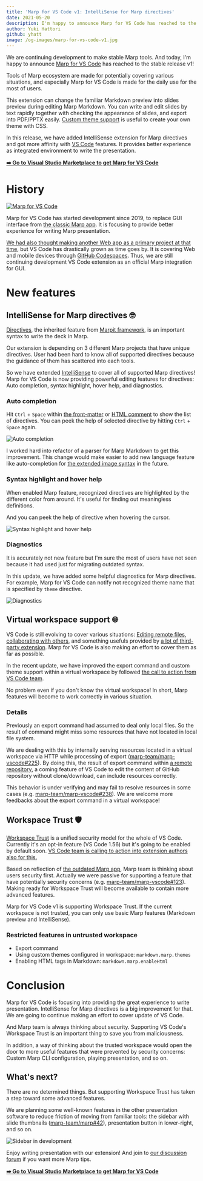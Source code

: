 ```yaml
---
title: 'Marp for VS Code v1: IntelliSense for Marp directives'
date: 2021-05-20
description: I'm happy to announce Marp for VS Code has reached to the stable release v1! This release includes IntelliSense for Marp directives and getting more affinity with VS Code features to get better writing experience.
author: Yuki Hattori
github: yhatt
image: /og-images/marp-for-vs-code-v1.jpg
---
```


We are continuing development to make stable Marp tools. And today, I'm happy to announce [Marp for VS Code] has reached to the stable release v1!

Tools of Marp ecosystem are made for potentially covering various situations, and especially Marp for VS Code is made for the daily use for the most of users.

This extension can change the familiar Markdown preview into slides preview during editing Marp Markdown. You can write and edit slides by text rapidly together with checking the appearance of slides, and export into PDF/PPTX easily. [Custom theme support](https://github.com/marp-team/marp-vscode#use-custom-theme-css-shield) is useful to create your own theme with CSS.

In this release, we have added IntelliSense extension for Marp directives and got more affinity with [VS Code] features. It provides better experience as integrated environment to write the presentation.

[vs code]: https://code.visualstudio.com/
[marp for vs code]: https://marketplace.visualstudio.com/items?itemName=marp-team.marp-vscode

<!-- more -->

[**➡️ Go to Visual Studio Marketplace to get Marp for VS Code**][marp for vs code]

# History

[![Marp for VS Code](https://raw.githubusercontent.com/marp-team/marp-vscode/main/docs/screenshot.png ' ')][marp for vs code]

Marp for VS Code has started development since 2019, to replace GUI interface from [the classic Marp app](https://yhatt.github.io/marp). It is focusing to provide better experience for writing Marp presentation.

[We had also thought making another Web app as a primary project at that time](/blog/the-story-of-marp-next#marp-web-tech-demo), but VS Code has drastically grown as time goes by. It is covering Web and mobile devices through [GitHub Codespaces](https://visualstudio.microsoft.com/services/github-codespaces/). Thus, we are still continuing development VS Code extension as an official Marp integration for GUI.

# New features

## IntelliSense for Marp directives 🤓

[Directives](https://marpit.marp.app/directives), the inherited feature from [Marpit framework](https://marpit.marp.app/), is an important syntax to write the deck in Marp.

Our extension is depending on 3 different Marp projects that have unique directives. User had been hard to know all of supported directives because the guidance of them has scattered into each tools.

So we have extended [IntelliSense](https://code.visualstudio.com/docs/editor/intellisense) to cover all of supported Marp directives! Marp for VS Code is now providing powerful editing features for directives: Auto completion, syntax highlight, hover help, and diagnostics.

### Auto completion

Hit `Ctrl` + `Space` within [the front-matter](https://marpit.marp.app/directives?id=front-matter) or [HTML comment](https://marpit.marp.app/directives?id=html-comment) to show the list of directives. You can peek the help of selected directive by hitting `Ctrl` + `Space` again.

![Auto completion](/assets/marp-for-vs-code-v1/auto-completion.png 'We remember all, you may forget them 😛')

I worked hard into refactor of a parser for Marp Markdown to get this improvement. This change would make easier to add new language feature like auto-completion for [the extended image syntax](https://marpit.marp.app/image-syntax) in the future.

### Syntax highlight and hover help

When enabled Marp feature, recognized directives are highlighted by the different color from around. It's useful for finding out meaningless definitions.

And you can peek the help of directive when hovering the cursor.

![Syntax highlight and hover help](/assets/marp-for-vs-code-v1/hover-help.png 'Point at the directive if you were lost 👆')

### Diagnostics

It is accurately not new feature but I'm sure the most of users have not seen because it had used just for migrating outdated syntax.

In this update, we have added some helpful diagnostics for Marp directives. For example, Marp for VS Code can notify not recognized theme name that is specified by `theme` directive.

![Diagnostics](/assets/marp-for-vs-code-v1/diagnostics.png 'Detected diagnostics will be listed in "Problems"')

## Virtual workspace support 🌐

VS Code is still evolving to cover various situations: [Editing remote files](https://code.visualstudio.com/docs/remote/remote-overview), [collaborating with others](https://code.visualstudio.com/learn/collaboration/live-share), and something usefuls provided by [a lot of third-party extension](https://marketplace.visualstudio.com/vscode). Marp for VS Code is also making an effort to cover them as far as possible.

In the recent update, we have improved the export command and custom theme support within a virtual workspace by followed [the call to action from VS Code team](https://code.visualstudio.com/updates/v1_56#_define-whether-your-extension-supports-a-virtual-workspace).

No problem even if you don't know the virtual workspace! In short, Marp features will become to work correctly in various situation.

### Details

Previously an export command had assumed to deal only local files. So the result of command might miss some resources that have not located in local file system.

We are dealing with this by internally serving resources located in a virtual workspace via HTTP while processing of export ([marp-team/marp-vscode#225](https://github.com/marp-team/marp-vscode/pull/225)). By doing this, the result of export command within [a remote repository](https://code.visualstudio.com/updates/v1_56#_remote-repositories-remotehub), a coming feature of VS Code to edit the content of GitHub repository without clone/download, can include resources correctly.

This behavior is under verifying and may fail to resolve resources in some cases (e.g. [marp-team/marp-vscode#238](https://github.com/marp-team/marp-vscode/issues/238)). We are welcome more feedbacks about the export command in a virtual workspace!

## Workspace Trust 🛡️

[Workspace Trust](https://github.com/microsoft/vscode/issues/106488) is a unified security model for the whole of VS Code. Currently it's an opt-in feature (VS Code 1.56) but it's going to be enabled by default soon. [VS Code team is calling to action into extension authors also for this.](https://code.visualstudio.com/updates/v1_56#_workspace-trust-extension-api)

Based on reflection of [the outdated Marp app](https://yhatt.github.io/marp), Marp team is thinking about users security first. Actually we were passive for supporting a feature that have potentially security concerns (e.g. [marp-team/marp-vscode#123](https://github.com/marp-team/marp-vscode/pull/123)). Making ready for Workspace Trust will become available to contain more advanced features.

Marp for VS Code v1 is supporting Workspace Trust. If the current workspace is not trusted, you can only use basic Marp features (Markdown preview and IntelliSense).

### Restricted features in untrusted workspace

- Export command
- Using custom themes configured in workspace: `markdown.marp.themes`
- Enabling HTML tags in Markdown: `markdown.marp.enableHtml`

# Conclusion

Marp for VS Code is focusing into providing the great experience to write presentation. IntelliSense for Marp directives is a big improvement for that. We are going to continue making an effort to cover update of VS Code.

And Marp team is always thinking about security. Supporting VS Code's Workspace Trust is an important thing to save you from maliciousness.

In addition, a way of thinking about the trusted workspace would open the door to more useful features that were prevented by security concerns: Custom Marp CLI configuration, playing presentation, and so on.

## What's next?

There are no determined things. But supporting Workspace Trust has taken a step toward some advanced features.

We are planning some well-known features in the other presentation software to reduce friction of moving from familiar tools: the sidebar with slide thumbnails ([marp-team/marp#42](https://github.com/marp-team/marp/discussions/42)), presentation button in lower-right, and so on.

![Sidebar in development](/assets/marp-for-vs-code-v1/plan-sidebar.gif 'Sidebar in development')

Enjoy writing presentation with our extension! And join to [our discussion forum](https://github.com/marp-team/marp/discussions) if you want more Marp tips.

[**➡️ Go to Visual Studio Marketplace to get Marp for VS Code**][marp for vs code]

